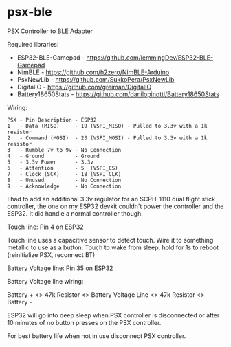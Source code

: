# psx-ble
PSX Controller to BLE Adapter

Required libraries:

* ESP32-BLE-Gamepad - https://github.com/lemmingDev/ESP32-BLE-Gamepad
* NimBLE - https://github.com/h2zero/NimBLE-Arduino
* PsxNewLib - https://github.com/SukkoPera/PsxNewLib
* DigitalIO - https://github.com/greiman/DigitalIO
* Battery18650Stats - https://github.com/danilopinotti/Battery18650Stats

Wiring:
```
PSX - Pin Description - ESP32
1   - Data (MISO)     - 19 (VSPI_MISO) - Pulled to 3.3v with a 1k resistor
2   - Command (MOSI)  - 23 (VSPI_MOSI) - Pulled to 3.3v with a 1k resistor
3   - Rumble 7v to 9v - No Connection
4   - Ground          - Ground
5   - 3.3v Power      - 3.3v
6   - Attention       - 5  (VSPI_CS)
7   - Clock (SCK)     - 18 (VSPI_CLK)
8   - Unused          - No Connection
9   - Acknowledge     - No Connection
```

I had to add an additional 3.3v regulator for an SCPH-1110 dual flight stick controller, the one on my ESP32 devkit couldn't power the controller and the ESP32. It did handle a normal controller though.

Touch line:  Pin 4 on ESP32

Touch line uses a capacitive sensor to detect touch. Wire it to something metallic to use as a button.
Touch to wake from sleep, hold for 1s to reboot (reinitialize PSX, reconnect BT)

Battery Voltage line: Pin 35 on ESP32

Battery Voltage line wiring:

Battery + <> 47k Resistor <> Battery Voltage Line <> 47k Resistor <> Battery -

ESP32 will go into deep sleep when PSX controller is disconnected or after 10 minutes of no button presses on the PSX controller.

For best battery life when not in use disconnect PSX controller.
